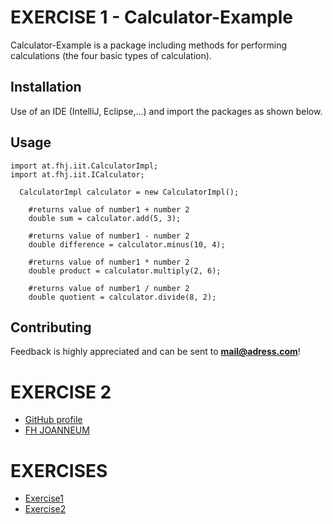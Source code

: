 # EXERCISE 1 - Calculator-Example

Calculator-Example is a package including methods for performing calculations (the four basic types of calculation).

## Installation
Use of an IDE (IntelliJ, Eclipse,...) and import the packages as shown below.

## Usage
```
import at.fhj.iit.CalculatorImpl;
import at.fhj.iit.ICalculator;

  CalculatorImpl calculator = new CalculatorImpl();
   
    #returns value of number1 + number 2
    double sum = calculator.add(5, 3);

    #returns value of number1 - number 2
    double difference = calculator.minus(10, 4);

    #returns value of number1 * number 2
    double product = calculator.multiply(2, 6);

    #returns value of number1 / number 2
    double quotient = calculator.divide(8, 2);

```


## Contributing

Feedback is highly appreciated and can be sent to **mail@adress.com**!


# EXERCISE 2
- [GitHub profile](https://github.com/rowanfox)
- [FH JOANNEUM](https://www.fh-joanneum.at)





# EXERCISES 
- [Exercise1](exercise1.md)
- [Exercise2](exercise2.md)




